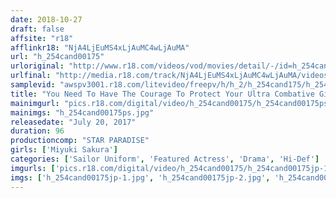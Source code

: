 ```yaml
---
date: 2018-10-27
draft: false
affsite: "r18"
afflinkr18: "NjA4LjEuMS4xLjAuMC4wLjAuMA"
url: "h_254cand00175"
urloriginal: "http://www.r18.com/videos/vod/movies/detail/-/id=h_254cand00175"
urlfinal: "http://media.r18.com/track/NjA4LjEuMS4xLjAuMC4wLjAuMA/videos/vod/movies/detail/-/id=h_254cand00175"
samplevid: "awspv3001.r18.com/litevideo/freepv/h/h_2/h_254cand175/h_254cand175_dmb_w.mp4"
title: "You Need To Have The Courage To Protect Your Ultra Combative Girlfriend Miyuki Sakura"
mainimgurl: "pics.r18.com/digital/video/h_254cand00175/h_254cand00175ps.jpg"
mainimgs: "h_254cand00175ps.jpg"
releasedate: "July 20, 2017"
duration: 96
productioncomp: "STAR PARADISE"
girls: ['Miyuki Sakura']
categories: ['Sailor Uniform', 'Featured Actress', 'Drama', 'Hi-Def']
imgurls: ['pics.r18.com/digital/video/h_254cand00175/h_254cand00175jp-1.jpg', 'pics.r18.com/digital/video/h_254cand00175/h_254cand00175jp-2.jpg', 'pics.r18.com/digital/video/h_254cand00175/h_254cand00175jp-3.jpg', 'pics.r18.com/digital/video/h_254cand00175/h_254cand00175jp-4.jpg', 'pics.r18.com/digital/video/h_254cand00175/h_254cand00175jp-5.jpg', 'pics.r18.com/digital/video/h_254cand00175/h_254cand00175jp-6.jpg', 'pics.r18.com/digital/video/h_254cand00175/h_254cand00175jp-7.jpg', 'pics.r18.com/digital/video/h_254cand00175/h_254cand00175jp-8.jpg', 'pics.r18.com/digital/video/h_254cand00175/h_254cand00175jp-9.jpg', 'pics.r18.com/digital/video/h_254cand00175/h_254cand00175jp-10.jpg', 'pics.r18.com/digital/video/h_254cand00175/h_254cand00175jp-11.jpg', 'pics.r18.com/digital/video/h_254cand00175/h_254cand00175jp-12.jpg', 'pics.r18.com/digital/video/h_254cand00175/h_254cand00175jp-13.jpg', 'pics.r18.com/digital/video/h_254cand00175/h_254cand00175jp-14.jpg', 'pics.r18.com/digital/video/h_254cand00175/h_254cand00175jp-15.jpg', 'pics.r18.com/digital/video/h_254cand00175/h_254cand00175jp-16.jpg', 'pics.r18.com/digital/video/h_254cand00175/h_254cand00175jp-17.jpg', 'pics.r18.com/digital/video/h_254cand00175/h_254cand00175jp-18.jpg', 'pics.r18.com/digital/video/h_254cand00175/h_254cand00175jp-19.jpg', 'pics.r18.com/digital/video/h_254cand00175/h_254cand00175jp-20.jpg']
imgs: ['h_254cand00175jp-1.jpg', 'h_254cand00175jp-2.jpg', 'h_254cand00175jp-3.jpg', 'h_254cand00175jp-4.jpg', 'h_254cand00175jp-5.jpg', 'h_254cand00175jp-6.jpg', 'h_254cand00175jp-7.jpg', 'h_254cand00175jp-8.jpg', 'h_254cand00175jp-9.jpg', 'h_254cand00175jp-10.jpg', 'h_254cand00175jp-11.jpg', 'h_254cand00175jp-12.jpg', 'h_254cand00175jp-13.jpg', 'h_254cand00175jp-14.jpg', 'h_254cand00175jp-15.jpg', 'h_254cand00175jp-16.jpg', 'h_254cand00175jp-17.jpg', 'h_254cand00175jp-18.jpg', 'h_254cand00175jp-19.jpg', 'h_254cand00175jp-20.jpg']
---
```

